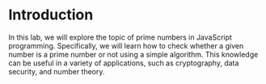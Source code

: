 # Introduction

In this lab, we will explore the topic of prime numbers in JavaScript programming. Specifically, we will learn how to check whether a given number is a prime number or not using a simple algorithm. This knowledge can be useful in a variety of applications, such as cryptography, data security, and number theory.
